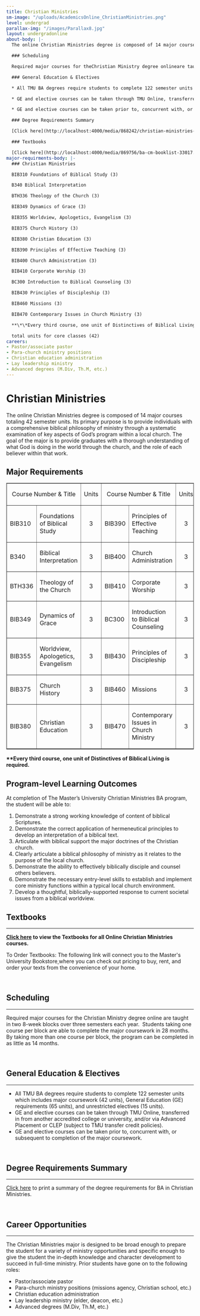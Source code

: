 ```yaml
---
title: Christian Ministries
sm-image: "/uploads/AcademicsOnline_ChristianMinistries.png"
level: undergrad
parallax-img: "/images/Parallax8.jpg"
layout: undergradonline
about-body: |-
  The online Christian Ministries degree is composed of 14 major courses totaling 42 semester units. Its primary purpose is to provide individuals with a comprehensive biblical philosophy of ministry through a systematic examination of key aspects of God’s program within a local church. The goal of the major is to provide graduates with a thorough understanding of what God is doing in the world through the church, and the role of each believer within that work.

  ### Scheduling

  Required major courses for theChristian Ministry degree onlineare taught in two 8-week blocks over three semesters each year. Students taking one course per block are able to complete the major coursework in 28 months. By taking more than one course per block, the program can be completed in as little as 14 months.

  ### General Education & Electives

  * All TMU BA degrees require students to complete 122 semester units which includes major coursework (42 units), General Education (GE) requirements (65 units), and unrestricted electives (15 units).

  * GE and elective courses can be taken through TMU Online, transferred in from another accredited college or university, and/or via Advanced Placement or CLEP (subject to TMU transfer credit policies).

  * GE and elective courses can be taken prior to, concurrent with, or subsequent to completion of the major coursework.

  ### Degree Requirements Summary

  [Click here](http://localhost:4000/media/868242/christian-ministries-dcp-online-cm_tmu.pdf "Christian Ministries - DCP Online CM_TMU.pdf")to print a summary of the degree requirements for BA in Christian Ministries.

  ### Textbooks

  [Click here](http://localhost:4000/media/869756/ba-cm-booklist-33017.pdf "BA-CM Booklist 3.30.17.pdf (1)") to view the Textbooks for all Online Christian Ministries courses.
major-requirments-body: |-
  ### Christian Ministries

  BIB310 Foundations of Biblical Study (3)

  B340 Biblical Interpretation

  BTH336 Theology of the Church (3)

  BIB349 Dynamics of Grace (3)

  BIB355 Worldview, Apologetics, Evangelism (3)

  BIB375 Church History (3)

  BIB380 Christian Education (3)

  BIB390 Principles of Effective Teaching (3)

  BIB400 Church Administration (3)

  BIB410 Corporate Worship (3)

  BC300 Introduction to Biblical Counseling (3)

  BIB430 Principles of Discipleship (3)

  BIB460 Missions (3)

  BIB470 Contemporary Issues in Church Ministry (3)

  **\*\*Every third course, one unit of Distinctives of Biblical Living is required.**

  total units for core classes (42)
careers:
- Pastor/associate pastor
- Para-church ministry positions
- Christian education administration
- Lay leadership ministry
- Advanced degrees (M.Div, Th.M, etc.)
---
```


<h1><span>Christian Ministries</span></h1>
<p>The online Christian Ministries degree is composed of 14 major courses totaling 42 semester units. Its primary purpose is to provide individuals with a comprehensive biblical philosophy of ministry through a systematic examination of key aspects of God’s program within a local church. The goal of the major is to provide graduates with a thorough understanding of what God is doing in the world through the church, and the role of each believer within that work.</p>
<h2>Major Requirements</h2>
<table border="1" cellspacing="0" cellpadding="5" width="100%">
<tbody>
<tr>
<td colspan="2">
<p align="center"><span>Course Number &amp; Title</span></p>
</td>
<td>
<p align="center"><span>Units</span></p>
</td>
<td colspan="2">
<p align="center"><span>Course Number &amp; Title</span></p>
</td>
<td>
<p align="center"><span>Units</span></p>
</td>
</tr>
<tr>
<td>
<p>BIB310</p>
</td>
<td>
<p>Foundations of Biblical Study</p>
</td>
<td>
<p align="center">3</p>
</td>
<td>
<p>BIB390</p>
</td>
<td>
<p>Principles of Effective Teaching</p>
</td>
<td>
<p align="center">3</p>
</td>
</tr>
<tr>
<td>
<p>B340</p>
</td>
<td>Biblical Interpretation</td>
<td>
<p style="text-align: center;">3</p>
</td>
<td>
<p>BIB400</p>
</td>
<td>
<p style="text-align: left;" align="center">Church Administration</p>
</td>
<td style="text-align: center;">3</td>
</tr>
<tr>
<td>
<p>BTH336</p>
</td>
<td>
<p>Theology of the Church</p>
</td>
<td>
<p align="center">3</p>
</td>
<td>
<p>BIB410</p>
</td>
<td>
<p>Corporate Worship</p>
</td>
<td>
<p align="center">3</p>
</td>
</tr>
<tr>
<td>
<p>BIB349</p>
</td>
<td>
<p>Dynamics of Grace</p>
</td>
<td>
<p align="center">3</p>
</td>
<td>
<p>BC300</p>
</td>
<td>
<p>Introduction to Biblical Counseling</p>
</td>
<td>
<p align="center">3</p>
</td>
</tr>
<tr>
<td>
<p>BIB355</p>
</td>
<td>
<p>Worldview, Apologetics, Evangelism</p>
</td>
<td>
<p align="center">3</p>
</td>
<td>
<p>BIB430</p>
</td>
<td>
<p>Principles of Discipleship</p>
</td>
<td>
<p align="center">3</p>
</td>
</tr>
<tr>
<td>
<p>BIB375</p>
</td>
<td>
<p>Church History</p>
</td>
<td>
<p align="center">3</p>
</td>
<td>
<p>BIB460</p>
</td>
<td>
<p>Missions</p>
</td>
<td>
<p align="center">3</p>
</td>
</tr>
<tr>
<td>
<p>BIB380</p>
</td>
<td>
<p>Christian Education</p>
</td>
<td>
<p align="center">3</p>
</td>
<td>
<p>BIB470</p>
</td>
<td>
<p>Contemporary Issues in Church Ministry</p>
</td>
<td>
<p align="center">3</p>
</td>
</tr>
</tbody>
</table>
<p><strong>**Every third course, one unit of Distinctives of Biblical Living is required.</strong></p>
<h2>Program-level Learning Outcomes</h2>
<p>At completion of The Master’s University Christian Ministries BA program, the student will be able to:</p>
<ol>
<li>Demonstrate a strong working knowledge of content of biblical Scriptures.</li>
<li>Demonstrate the correct application of hermeneutical principles to develop an interpretation of a biblical text.</li>
<li>Articulate with biblical support the major doctrines of the Christian church.</li>
<li>Clearly articulate a biblical philosophy of ministry as it relates to the purpose of the local church.</li>
<li>Demonstrate the ability to effectively biblically disciple and counsel others believers.</li>
<li>Demonstrate the necessary entry-level skills to establish and implement core ministry functions within a typical local church environment.</li>
<li>Develop a thoughtful, biblically-supported response to current societal issues from a biblical worldview.</li>
</ol>
<p><span style="color: #99aece; font-family: 'Century Gothic', Helvetica, Arial, sans-serif; font-size: 19px; line-height: 23px;"><span style="color: #99aece; font-family: 'Century Gothic', Helvetica, Arial, sans-serif; font-size: 19px; line-height: 23px;"><span style="color: #616161; font-family: Raleway, sans-serif; font-size: 22px; font-weight: 800; line-height: 28px;"> <!--StartFragment--></span></span></span></p>
<h2>Textbooks</h2>
<div><hr /></div>
<p style="text-align: left;"><strong><a href="/media/869756/ba-cm-booklist-33017.pdf" title="BA-CM Booklist 3.30.17.pdf (1)">Click here</a> to view the Textbooks for all Online Christian Ministries courses.</strong></p>
<p>To Order Textbooks: The following link will connect you to the Master's University Bookstore<a href="http://www.cbamatthews.com/masterscoll/buy_main.asp"> </a>where you can check out pricing to buy, rent, and order your texts from the convenience of your home.</p>
<p> </p>
<p><span style="color: #99aece; font-family: 'Century Gothic', Helvetica, Arial, sans-serif; font-size: 19px; line-height: 23px;"><span style="color: #99aece; font-family: 'Century Gothic', Helvetica, Arial, sans-serif; font-size: 19px; line-height: 23px;"><span style="color: #616161; font-family: Raleway, sans-serif; font-size: 22px; font-weight: 800; line-height: 28px;"> <!--StartFragment--></span></span></span></p>
<h2>Scheduling</h2>
<div><hr /></div>
<p>Required major courses for the <span>Christian Ministry degree online</span> are taught in two 8-week blocks over three semesters each year.  Students taking one course per block are able to complete the major coursework in 28 months.  By taking more than one course per block, the program can be completed in as little as 14 months.</p>
<p> </p>
<p><span style="color: #616161; font-family: Raleway, sans-serif; font-size: 22px; font-weight: 800; line-height: 28px;"> <!--StartFragment--></span></p>
<h2>General Education &amp; Electives</h2>
<div><hr /></div>
<ul>
<li>All TMU BA degrees require students to complete 122 semester units which includes major coursework (42 units), General Education (GE) requirements (65 units), and unrestricted electives (15 units).</li>
<li>GE and elective courses can be taken through TMU Online, transferred in from another accredited college or university, and/or via Advanced Placement or CLEP (subject to TMU transfer credit policies).</li>
<li>GE and elective courses can be taken prior to, concurrent with, or subsequent to completion of the major coursework.</li>
</ul>
<p> </p>
<h2>Degree Requirements Summary</h2>
<div><hr /></div>
<p><a href="/media/868242/christian-ministries-dcp-online-cm_tmu.pdf" title="Christian Ministries - DCP Online CM_TMU.pdf">Click here</a> to print a summary of the degree requirements for BA in Christian Ministries.</p>
<p> </p>
<h2>Career Opportunities</h2>
<hr />
<p>The Christian Ministries major is designed to be broad enough to prepare the student for a variety of ministry opportunities and specific enough to give the student the in-depth knowledge and character development to succeed in full-time ministry. Prior students have gone on to the following roles:</p>
<ul>
<li>Pastor/associate pastor</li>
<li>Para-church ministry positions (missions agency, Christian school, etc.)</li>
<li>Christian education administration</li>
<li>Lay leadership ministry (elder, deacon, etc.)</li>
<li>Advanced degrees (M.Div, Th.M, etc.)</li>
</ul>
